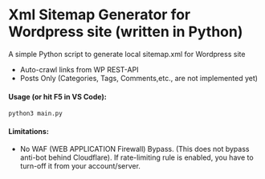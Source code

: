 # Xml Sitemap Generator for Wordpress site (written in Python)
A simple Python script to generate local sitemap.xml for Wordpress site
- Auto-crawl links from WP REST-API
- Posts Only (Categories, Tags, Comments,etc., are not implemented yet)

#### Usage (or hit F5 in VS Code):
```
python3 main.py
```
#### Limitations:
- No WAF (WEB APPLICATION Firewall) Bypass. (This does not bypass anti-bot behind Cloudflare). If rate-limiting rule is enabled, you have to turn-off it from your account/server.
